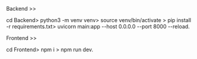 Backend >>

cd Backend>
python3 -m venv venv>
source venv/bin/activate >
pip install -r requirements.txt>
uvicorn main:app --host 0.0.0.0 --port 8000 --reload.

Frontend >>

cd Frontend>
npm i >
npm run dev.
